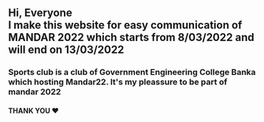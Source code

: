 ## Hi, Everyone  <br> I make this website for easy communication of MANDAR 2022 which starts from 8/03/2022 and will end on 13/03/2022 
### Sports club is a club of Government Engineering College Banka which hosting Mandar22. It's my pleassure to be part of mandar 2022 
#### THANK YOU ❤️ 
